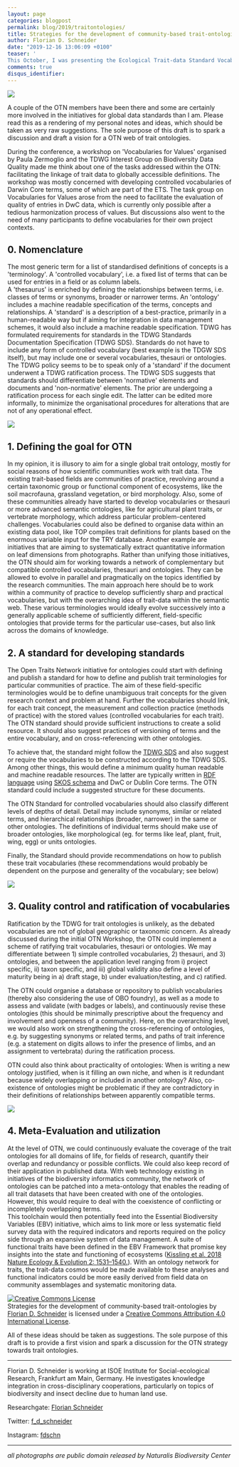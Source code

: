 ```yaml
---
layout: page
categories: blogpost
permalink: blog/2019/traitontologies/
title: Strategies for the development of community-based trait-ontologies
author: Florian D. Schneider
date: "2019-12-16 13:06:09 +0100"
teaser: '
This October, I was presenting the Ecological Trait-data Standard Vocabulary (ETS) at the Biodiversity Next conference in Leiden, Netherlands. The conference was the joint meeting of TDWG Biodiversity Standards, GBIF, DISSCO, iDigBio, CETAF and LifeWatch, and addresses issues of biodiversity data and knowledge management. The [Ecological Trait-data Standard Vocabulary (ETS)](https://besjournals.onlinelibrary.wiley.com/doi/10.1111/2041-210X.13288) and the scope of the [Open Traits Network (OTN)](https://ecoevorxiv.org/kac45/) fit in nicely.'
comments: true
disqus_identifier:
---
```


![](https://upload.wikimedia.org/wikipedia/commons/6/65/Naturalis_Biodiversity_Center_-_RMNH.MAM.12076.b_ven_-_Carollia_perspicillata_-_skin.jpeg)


A couple of the OTN members have been there and some are certainly more involved in the initiatives for global data standards than I am. Please read this as a rendering of my personal notes and ideas, which should be taken as very raw suggestions. The sole purpose of this draft is to spark a discussion and draft a vision for a OTN web of trait ontologies.  


During the conference, a workshop on 'Vocabularies for Values' organised by Paula Zermoglio and the TDWG Interest Group on Biodiversity Data Quality made me think about one of the tasks addressed within the OTN: facilitating the linkage of trait data to globally accessible definitions. The workshop was mostly concerned with developing controlled vocabularies of Darwin Core terms, some of which are part of the ETS. The task group on Vocabularies for Values arose from the need to facilitate the evaluation of quality of entries in DwC data, which is currently only possible after a tedious harmonization process of values. But discussions also went to the need of many participants to define vocabularies for their own project contexts.

## 0. Nomenclature

The most generic term for a list of standardised definitions of concepts is a 'terminology'. A 'controlled vocabulary', i.e. a fixed list of terms that can be used for entries in a field or as column labels.  
A 'thesaurus' is enriched by defining the relationships between terms, i.e. classes of terms or synonyms, broader or narrower terms. An 'ontology' includes a machine readable specification of the terms, concepts and relationships.
A 'standard' is a description of a best-practice, primarily in a human-readable way but if aiming for integration in data management schemes, it would also include a machine readable specification. TDWG has formulated requirements for standards in the  TDWG Standards Documentation Specification (TDWG SDS). Standards do not have to include any form of controlled vocabulary (best example is the TDGW SDS itself), but may include one or several vocabularies, thesauri or ontologies.  
The TDWG policy seems to be to speak only of a 'standard' if the document underwent a TDWG ratification process. The TDWG SDS suggests that standards should differentiate between 'normative' elements and documents and 'non-normative' elements. The prior are undergoing a ratification process for each single edit. The latter can be edited more informally, to minimize the organisational procedures for alterations that are not of any operational effect.

![](https://upload.wikimedia.org/wikipedia/commons/thumb/0/04/Naturalis_Biodiversity_Center_-_RMNH.AVES.45518_1_-_Cotinga_cayana_%28Linnaeus%2C_1766%29_-_Cotingidae_-_bird_skin_specimen.jpeg/800px-Naturalis_Biodiversity_Center_-_RMNH.AVES.45518_1_-_Cotinga_cayana_%28Linnaeus%2C_1766%29_-_Cotingidae_-_bird_skin_specimen.jpeg)


## 1. Defining the goal for OTN

In my opinion, it is illusory to aim for a single global trait ontology, mostly for social reasons of how scientific communities work with trait data. The existing trait-based fields are communities of practice, revolving around a certain taxonomic group or functional component of ecosystems, like the soil macrofauna, grassland vegetation, or bird morphology. Also, some of these communities already have started to develop vocabularies or thesauri or more advanced semantic ontologies, like for agricultural plant traits, or vertebrate morphology, which address particular problem-centered challenges. Vocabularies could also be defined to organise data within an existing data pool, like TOP compiles trait definitions for plants based on the enormous variable input for the TRY database. Another example are initiatives that are aiming to systematically extract quantitative information on leaf dimensions from photographs.
Rather than unifying those initiatives, the OTN should aim for working towards a network of complementary but compatible controlled vocabularies, thesauri and ontologies. They can be allowed to evolve in parallel and pragmatically on the topics identified by the research communities.  The main approach here should be to work within a community of practice to develop sufficiently sharp and practical vocabularies, but with the overarching idea of trait-data within the semantic web.
These various terminologies would ideally evolve successively into a generally applicable scheme of sufficiently different, field-specific ontologies that provide terms for the particular use-cases, but also link across the domains of knowledge.

## 2. A standard for developing standards

The Open Traits Network initiative for ontologies could start with defining and publish a standard for how to define and publish trait terminologies for particular communities of practice. The aim of these field-specific terminologies would be to define unambiguous trait concepts for the given research context and problem at hand. Further the vocabularies should link, for each trait concept, the measurement and collection practice (methods of practice) with the stored values (controlled vocabularies for each trait).
The OTN standard should provide sufficient instructions to create a solid resource. It should also suggest practices of versioning of terms and the entire vocabulary, and on cross-referencing with other ontologies.

To achieve that, the standard might follow the [TDWG SDS](https://baskauf.blogspot.com/2019/03/understanding-tdwg-standards.html) and also suggest or require the vocabularies to be constructed according to the TDWG SDS. Among other things, this would define a minimum quality human readable and machine readable resources. The latter are typically written in [RDF language](https://dwc.tdwg.org/rdf/#3.7_dwc) using [SKOS schema](https://www.w3.org/2009/08/skos-reference/skos.html) and DwC or Dublin Core terms. The OTN standard could include a suggested structure for these documents.

The OTN Standard for controlled vocabularies should also classify different levels of depths of detail.
Detail may include synonyms, similar or related terms, and hierarchical relationships (broader, narrower) in the same or other ontologies. The definitions of individual terms should make use of broader  ontologies, like morphological (eg. for terms like leaf, plant, fruit, wing, egg) or units ontologies.

Finally, the Standard should provide recommendations on how to publish these trait vocabularies (these recommendations would probably be dependent on the purpose and generality of the vocabulary; see below)

![](https://upload.wikimedia.org/wikipedia/commons/8/88/Naturalis_Biodiversity_Center_-_RMNH.MOL.126642_2_-_Lambis_truncata_truncata_%28-Lightfoot-%2C_1786%29_-_Strombidae_-_Mollusc_shell.jpeg)


## 3. Quality control and ratification of vocabularies

Ratification by the TDWG for trait ontologies is unlikely, as the debated vocabularies are not of global geographic or taxonomic concern. As already discussed during the initial OTN Workshop, the OTN could implement a scheme of ratifying trait vocabularies, thesauri or ontologies.  We may differentiate between 1) simple controlled vocabularies, 2) thesauri, and 3) ontologies, and between the application level ranging from i) project specific, ii) taxon specific, and iii) global validity also define a level of maturity being in a) draft stage, b) under evaluation/testing, and c) ratified.  

The OTN could organise a database or repository to publish vocabularies (thereby also considering the use of OBO foundry), as well as a mode to assess and validate (with badges or labels), and continuously revise these ontologies (this should be minimally prescriptive about the frequency and involvement and openness of a community). Here, on the overarching level, we would also work on strengthening the cross-referencing of ontologies, e.g. by suggesting synonyms or related terms, and paths of trait inference (e.g. a statement on digits allows to infer the presence of limbs, and an assignment to vertebrata) during the ratification process.  

OTN could also think about practicality of ontologies: When is writing a new ontology justified, when is it filling an own niche, and when is it redundant because widely overlapping or included in another ontology? Also, co-existence of ontologies might be problematic if they are contradictory in their definitions of relationships between apparently compatible terms.  

![](https://upload.wikimedia.org/wikipedia/commons/thumb/7/70/Naturalis_Biodiversity_Center_-_RMNH.MAM.1068.a_lat_-_Martes_foina_foina_-_skull.jpeg/529px-Naturalis_Biodiversity_Center_-_RMNH.MAM.1068.a_lat_-_Martes_foina_foina_-_skull.jpeg)

## 4. Meta-Evaluation and utilization

At the level of OTN, we could continuously evaluate the coverage of the trait ontologies for all domains of life, for fields of research, quantify their overlap and redundancy or possible conflicts. We could also keep record of their application in published data.
With web technology existing in initiatives of the biodiversity informatics community, the network of ontologies can be patched into a meta-ontology that enables the reading of all trait datasets that have been created with one of the ontologies. However, this would require to deal with the coexistence of conflicting or incompletely overlapping terms.  
This toolchain would then potentially feed into the Essential Biodiversity Variables (EBV) initiative, which aims to link more or less systematic field survey data  with the required indicators and reports required on the policy side through an expansive system of data management. A suite of functional traits have been defined in the EBV Framework that promise key insights into the state and functioning of ecosystems ([Kissling et al. 2018 Nature Ecology & Evolution 2: 1531–1540.](https://doi.org/10.1038/s41559-018-0667-3)).
With an ontology network for traits, the trait-data cosmos would be made available to these analyses and functional indicators could be more easily derived from field data on community assemblages and systematic monitoring data.





<a rel="license" href="http://creativecommons.org/licenses/by/4.0/"><img alt="Creative Commons License" style="border-width:0" src="https://i.creativecommons.org/l/by/4.0/88x31.png" /></a><br /><span xmlns:dct="http://purl.org/dc/terms/" href="http://purl.org/dc/dcmitype/Text" property="dct:title" rel="dct:type">Strategies for the development of community-based trait-ontologies</span> by <a xmlns:cc="http://creativecommons.org/ns#" href="http://fdschneider.de/blog/2019/traitontologies/" property="cc:attributionName" rel="cc:attributionURL">Florian D. Schneider</a> is licensed under a <a rel="license" href="http://creativecommons.org/licenses/by/4.0/">Creative Commons Attribution 4.0 International License</a>.

All of these ideas should be taken as suggestions. The sole purpose of this draft is to provide a first  vision  and spark a discussion for the OTN strategy towards trait ontologies.

---


Florian D. Schneider is working at ISOE Institute for Social-ecological Research, Frankfurt am Main, Germany. He investigates knowledge integration in cross-disciplinary cooperations, particularly on topics of biodiversity and insect decline due to human land use.   

Researchgate: [Florian Schneider](https://www.researchgate.net/profile/Florian_Schneider12)  

Twitter: [f_d_schneider](https://twitter.com/f_d_schneider)

Instagram: [fdschn](https://www.instagram.com/fdschn/)

---

*all photographs are public domain released by Naturalis Biodiversity Center*
